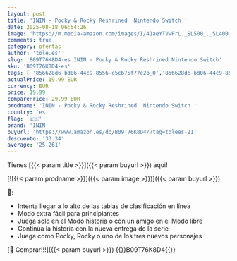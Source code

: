 ```yaml
---
layout: post
title: 'ININ - Pocky & Rocky Reshrined  Nintendo Switch '
date: 2025-08-18 06:54:26
image: 'https://m.media-amazon.com/images/I/41aeYTVwFrL._SL500_._SL400_.jpg'
comments: true
category: ofertas
author: 'tole.es'
slug: 'B09T76K8D4-es ININ - Pocky & Rocky Reshrined Nintendo Switch'
sku: 'B09T76K8D4-es'
tags: [ '856628d6-bd06-44c9-8556-c5cb75f77e2b_0','856628d6-bd06-44c9-8556-c5cb75f77e2b_2201','856628d6-bd06-44c9-8556-c5cb75f77e2b_3601','856628d6-bd06-44c9-8556-c5cb75f77e2b_9601','Arborist Merchandising Root','Hardware y juegos para Nintendo Switch','Industria, empresas y ciencia','Juegos para Nintendo Switch','Preventa de Nintendo Switch','Preventa de Videojuegos','Self Service','Special Features Stores','Videojuegos','Videojuegos más esperados','inin','nintendo','🇪🇸', ]
actualPrice: 19.99 EUR
currency: EUR
price: 19.99
comparePrice: 29.99 EUR
prodname: 'ININ - Pocky & Rocky Reshrined  Nintendo Switch '
country: 'es'
flag: '🇪🇸'
brand: 'ININ'
buyurl: 'https://www.amazon.es/dp/B09T76K8D4/?tag=tolees-21'
descuento: '33.34'
average: '25.261'
---
```


Tienes [{{< param title >}}]({{< param buyurl >}}) aqui!

[![{{< param prodname >}}]({{< param image >}})]({{< param buyurl >}})

🔎:

- Intenta llegar a lo alto de las tablas de clasificación en línea
- Modo extra fácil para principiantes
- Juega solo en el Modo historia o con un amigo en el Modo libre
- Continúa la historia con la nueva entrega de la serie
- Juega como Pocky, Rocky o uno de los tres nuevos personajes

[🛒 Comprar!!!]({{< param buyurl >}})
{{<world>}}B09T76K8D4{{</world>}}
